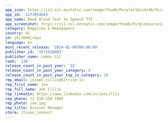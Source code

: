 ```yaml
---
app_icon: https://is1-ssl.mzstatic.com/image/thumb/Purple116/v4/4b/9c/ac/4b9cac56-5c9f-cc82-3705-de785e7324a7/AppIcon-0-0-1x_U007emarketing-0-7-0-85-220.png/1024x1024bb.png
app_id: '1273954643'
app_name: Read Aloud Text to Speech TTS
app_screenshot: https://is1-ssl.mzstatic.com/image/thumb/PurpleSource126/v4/e0/d7/5e/e0d75e5d-5511-49af-4059-b47b7525e424/5fc02d79-101c-4043-a90c-1826890f19a0_5.5-inch_Screenshot_1.png/1242x2208bb.png
category: Magazine & Newspapers
country: US
id: y5LtRU0jvSpx
language: en
most_recent_release: '2024-02-06T00:00:00'
publisher_id: '1571526603'
publisher_name: Lemon LLC
rank: '134'
release_count_in_past_year: '22'
release_count_in_past_year_category: 4
release_count_in_past_year_top_in_category: 28
rep_email: joseph.cillis@bitrise.io
rep_first_name: Joe
rep_full_name: Joe Cillis
rep_linkedin: https://www.linkedin.com/in/joecillis
rep_phone: +1 518-258-1902
rep_photo: joe.jpg
rep_title: Account Manager
store: itunes_connect
---
```

